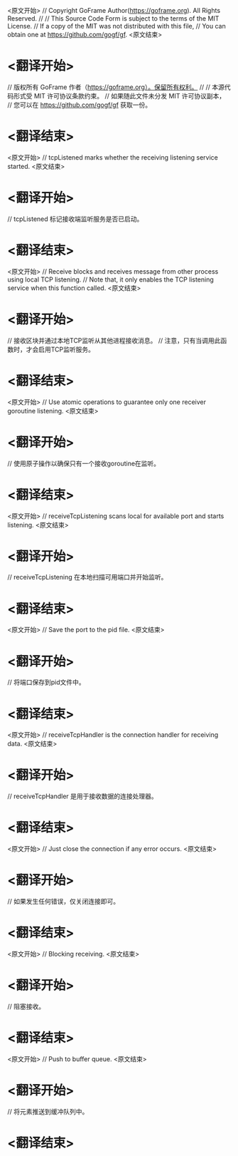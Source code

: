 
<原文开始>
// Copyright GoFrame Author(https://goframe.org). All Rights Reserved.
//
// This Source Code Form is subject to the terms of the MIT License.
// If a copy of the MIT was not distributed with this file,
// You can obtain one at https://github.com/gogf/gf.
<原文结束>

# <翻译开始>
// 版权所有 GoFrame 作者（https://goframe.org）。保留所有权利。
//
// 本源代码形式受 MIT 许可协议条款约束。
// 如果随此文件未分发 MIT 许可协议副本，
// 您可以在 https://github.com/gogf/gf 获取一份。
# <翻译结束>


<原文开始>
// tcpListened marks whether the receiving listening service started.
<原文结束>

# <翻译开始>
// tcpListened 标记接收端监听服务是否已启动。
# <翻译结束>


<原文开始>
// Receive blocks and receives message from other process using local TCP listening.
// Note that, it only enables the TCP listening service when this function called.
<原文结束>

# <翻译开始>
// 接收区块并通过本地TCP监听从其他进程接收消息。
// 注意，只有当调用此函数时，才会启用TCP监听服务。
# <翻译结束>


<原文开始>
// Use atomic operations to guarantee only one receiver goroutine listening.
<原文结束>

# <翻译开始>
// 使用原子操作以确保只有一个接收goroutine在监听。
# <翻译结束>


<原文开始>
// receiveTcpListening scans local for available port and starts listening.
<原文结束>

# <翻译开始>
// receiveTcpListening 在本地扫描可用端口并开始监听。
# <翻译结束>


<原文开始>
// Save the port to the pid file.
<原文结束>

# <翻译开始>
// 将端口保存到pid文件中。
# <翻译结束>


<原文开始>
// receiveTcpHandler is the connection handler for receiving data.
<原文结束>

# <翻译开始>
// receiveTcpHandler 是用于接收数据的连接处理器。
# <翻译结束>


<原文开始>
// Just close the connection if any error occurs.
<原文结束>

# <翻译开始>
// 如果发生任何错误，仅关闭连接即可。
# <翻译结束>


<原文开始>
// Blocking receiving.
<原文结束>

# <翻译开始>
// 阻塞接收。
# <翻译结束>


<原文开始>
// Push to buffer queue.
<原文结束>

# <翻译开始>
// 将元素推送到缓冲队列中。
# <翻译结束>

